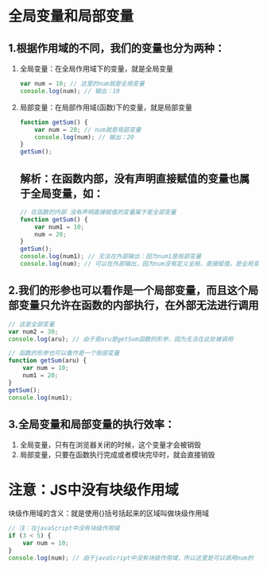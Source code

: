 # 全局变量和局部变量

## 1.根据作用域的不同，我们的变量也分为两种：

1. 全局变量：在全局作用域下的变量，就是全局变量

   ```javaScript
   var num = 10; // 这里的num就是全局变量
   console.log(num); // 输出：10
   ```

   

2. 局部变量：在局部作用域(函数)下的变量，就是局部变量

   ```javaScript
   function getSum() {
       var num = 20; // num就是局部变量
       console.log(num); // 输出：20
   }
   getSum();
   ```

   ## 解析：在函数内部，没有声明直接赋值的变量也属于全局变量，如：

   ```javaScript
   // 在函数的内部 没有声明直接赋值的变量属于是全部变量
   function getSum() {
       var num1 = 10;
       num = 20;
   }
   getSum();
   console.log(num1); // 无法在外部输出：因为num1是局部变量
   console.log(num); // 可以在外部输出，因为num没有定义全局，直接赋值，是全局变量
   ```

## 2.我们的形参也可以看作是一个局部变量，而且这个局部变量只允许在函数的内部执行，在外部无法进行调用

```javaScript
// 这是全部变量
var num2 = 30;
console.log(aru); // 由于是aru是getSum函数的形参，因为无法在此处被调用

// 函数的形参也可以看作是一个局部变量
function getSum(aru) {
    var num = 10;
    num1 = 20;
}
getSum();
console.log(num1);
```





## 3.全局变量和局部变量的执行效率：

1. 全局变量，只有在浏览器关闭的时候，这个变量才会被销毁
2. 局部变量，只要在函数执行完成或者模块完毕时，就会直接销毁

# 注意：JS中没有块级作用域

块级作用域的含义：就是使用{}括号括起来的区域叫做块级作用域

```javaScript
// 注：在javaScript中没有块级作用域
if (3 < 5) {
    var num = 10;
}
console.log(num); // 由于javaScript中没有块级作用域，所以这里是可以调用num的
```

